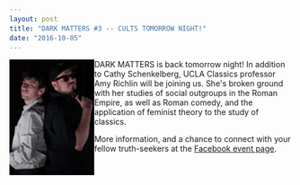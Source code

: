 ```yaml
---
layout: post
title: "DARK MATTERS #3 -- CULTS TOMORROW NIGHT!"
date: "2016-10-05"
---
```

<img align="left" width="30%" src="/assets/franky_michael_attitude.jpg">

DARK MATTERS is back tomorrow night! In addition to Cathy Schenkelberg, UCLA Classics professor Amy Richlin will be joining us. She's broken ground with her studies of social outgroups in the Roman Empire, as well as Roman comedy, and the application of feminist theory to the study of classics.

More information, and a chance to connect with your fellow truth-seekers at the [Facebook event page](https://www.facebook.com/events/536085466577171/).
